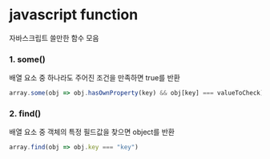 # javascript function
자바스크립트 쓸만한 함수 모음

### 1. some()
배열 요소 중 하나라도 주어진 조건을 만족하면 true를 반환
```js
array.some(obj => obj.hasOwnProperty(key) && obj[key] === valueToCheck);
```

### 2. find()
배열 요소 중 객체의 특정 필드값을 찾으면 object를 반환
```js
array.find(obj => obj.key === "key")
```